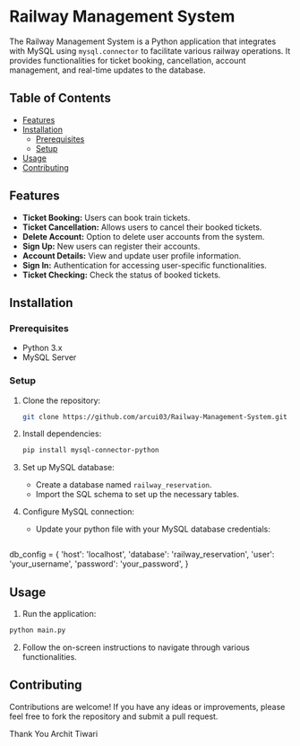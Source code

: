 # Railway Management System

The Railway Management System is a Python application that integrates with MySQL using `mysql.connector` to facilitate various railway operations. It provides functionalities for ticket booking, cancellation, account management, and real-time updates to the database.

## Table of Contents

- [Features](#features)
- [Installation](#installation)
  - [Prerequisites](#prerequisites)
  - [Setup](#setup)
- [Usage](#usage)
- [Contributing](#contributing)

## Features

- **Ticket Booking:** Users can book train tickets.
- **Ticket Cancellation:** Allows users to cancel their booked tickets.
- **Delete Account:** Option to delete user accounts from the system.
- **Sign Up:** New users can register their accounts.
- **Account Details:** View and update user profile information.
- **Sign In:** Authentication for accessing user-specific functionalities.
- **Ticket Checking:** Check the status of booked tickets.

## Installation

### Prerequisites

- Python 3.x
- MySQL Server

### Setup

1. Clone the repository:

   ```bash
   git clone https://github.com/arcui03/Railway-Management-System.git

2. Install dependencies:
   ```bash
   pip install mysql-connector-python
3. Set up MySQL database:
   - Create a database named `railway_reservation`.
   - Import the SQL schema to set up the necessary tables.
4. Configure MySQL connection:
   - Update your python file with your MySQL database credentials:
     ```python
db_config = {
    'host': 'localhost',
    'database': 'railway_reservation',
    'user': 'your_username',
    'password': 'your_password',
}

## Usage

1. Run the application:
```bash
python main.py
```

2. Follow the on-screen instructions to navigate through various functionalities.

## Contributing
Contributions are welcome! If you have any ideas or improvements, please feel free to fork the repository and submit a pull request.

Thank You
Archit Tiwari

